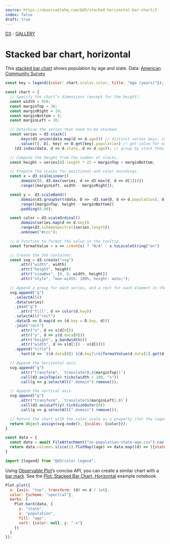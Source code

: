 ```yaml
---
source: https://observablehq.com/@d3/stacked-horizontal-bar-chart/2
index: false
draft: true
---
```


<div style="color: grey; font: 13px/25.5px var(--sans-serif); text-transform: uppercase;"><h1 style="display: none;">Stacked bar chart, horizontal</h1><a href="https://d3js.org/">D3</a> › <a href="/@d3/gallery">Gallery</a></div>

# Stacked bar chart, horizontal

This [stacked bar chart](/@d3/stacked-bar-chart/2) shows population by age and state. Data: [American Community Survey](/@mbostock/working-with-the-census-api)

```js
const key = legend({color: chart.scales.color, title: "Age (years)"});
```

```js echo
const chart = {
  // Specify the chart’s dimensions (except for the height).
  const width = 928;
  const marginTop = 30;
  const marginRight = 10;
  const marginBottom = 0;
  const marginLeft = 30;

  // Determine the series that need to be stacked.
  const series = d3.stack()
      .keys(d3.union(data.map(d => d.age))) // distinct series keys, in input order
      .value(([, D], key) => D.get(key).population) // get value for each series key and stack
    (d3.index(data, d => d.state, d => d.age)); // group by stack then series key

  // Compute the height from the number of stacks.
  const height = series[0].length * 25 + marginTop + marginBottom;

  // Prepare the scales for positional and color encodings.
  const x = d3.scaleLinear()
      .domain([0, d3.max(series, d => d3.max(d, d => d[1]))])
      .range([marginLeft, width - marginRight]);

  const y =  d3.scaleBand()
      .domain(d3.groupSort(data, D => -d3.sum(D, d => d.population), d => d.state))
      .range([marginTop, height - marginBottom])
      .padding(0.08);

  const color = d3.scaleOrdinal()
      .domain(series.map(d => d.key))
      .range(d3.schemeSpectral[series.length])
      .unknown("#ccc");

  // A function to format the value in the tooltip.
  const formatValue = x => isNaN(x) ? "N/A" : x.toLocaleString("en")

  // Create the SVG container.
  const svg = d3.create("svg")
      .attr("width", width)
      .attr("height", height)
      .attr("viewBox", [0, 0, width, height])
      .attr("style", "max-width: 100%; height: auto;");

  // Append a group for each series, and a rect for each element in the series.
  svg.append("g")
    .selectAll()
    .data(series)
    .join("g")
      .attr("fill", d => color(d.key))
    .selectAll("rect")
    .data(D => D.map(d => (d.key = D.key, d)))
    .join("rect")
      .attr("x", d => x(d[0]))
      .attr("y", d => y(d.data[0]))
      .attr("height", y.bandwidth())
      .attr("width", d => x(d[1]) - x(d[0]))
    .append("title")
      .text(d => `${d.data[0]} ${d.key}\n${formatValue(d.data[1].get(d.key).population)}`);

  // Append the horizontal axis.
  svg.append("g")
      .attr("transform", `translate(0,${marginTop})`)
      .call(d3.axisTop(x).ticks(width / 100, "s"))
      .call(g => g.selectAll(".domain").remove());

  // Append the vertical axis.
  svg.append("g")
      .attr("transform", `translate(${marginLeft},0)`)
      .call(d3.axisLeft(y).tickSizeOuter(0))
      .call(g => g.selectAll(".domain").remove());

  // Return the chart with the color scale as a property (for the legend).
  return Object.assign(svg.node(), {scales: {color}});
}
```

```js echo
const data = {
  const data = await FileAttachment("us-population-state-age.csv").csv({typed: true});
  return data.columns.slice(1).flatMap((age) => data.map((d) => ({state: d.name, age, population: d[age]})));
}
```

```js echo
import {legend} from "@d3/color-legend";
```

Using [Observable Plot](https://observablehq.com/plot)’s concise API, you can create a similar chart with a [bar mark](https://observablehq.com/plot/marks/bar). See the [Plot: Stacked Bar Chart, Horizontal](https://observablehq.com/@observablehq/plot-stacked-bar-chart-horizontal?intent=fork) example notebook.

```js echo
Plot.plot({
  x: {axis: "top", transform: (d) => d / 1e6},
  color: {scheme: "spectral"},
  marks: [
    Plot.barX(data, {
      y: "state",
      x: "population",
      fill: "age",
      sort: {color: null, y: "-x"}
    })
  ]
});
```
